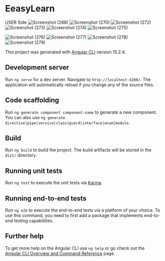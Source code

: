 # EeasyLearn
USER Side
![Screenshot (268)](https://github.com/AJNAS67/Easy-Learn/assets/70216842/f438bbe7-6461-481d-8b17-e8b28ccfd654)
![Screenshot (270)](https://github.com/AJNAS67/Easy-Learn/assets/70216842/21b5a997-68e3-42db-8b8e-0de35784eece)
![Screenshot (272)](https://github.com/AJNAS67/Easy-Learn/assets/70216842/9e2eb01c-009d-4487-afd2-2dbb69ae690f)
![Screenshot (273)](https://github.com/AJNAS67/Easy-Learn/assets/70216842/d284266a-c29c-4c5e-95e1-2247e8c7c22d)
![Screenshot (274)](https://github.com/AJNAS67/Easy-Learn/assets/70216842/2a14bf65-4278-46cf-b130-968c704c2a7c)
![Screenshot (275)](https://github.com/AJNAS67/Easy-Learn/assets/70216842/9328b4d8-dda2-4223-91b2-455525052f8f)

![Screenshot (276)](https://github.com/AJNAS67/Easy-Learn/assets/70216842/ffe4dc02-1b12-4f47-a567-fe2b3815b2e5)
![Screenshot (277)](https://github.com/AJNAS67/Easy-Learn/assets/70216842/36dab3c0-9add-44de-9e5b-4c0de925cca9)
![Screenshot (278)](https://github.com/AJNAS67/Easy-Learn/assets/70216842/be237f93-b2d6-4be2-a563-0b16b44533d2)
![Screenshot (279)](https://github.com/AJNAS67/Easy-Learn/assets/70216842/47df2137-8918-46d5-93bd-e7e484c43486)


This project was generated with [Angular CLI](https://github.com/angular/angular-cli) version 15.2.4.

## Development server

Run `ng serve` for a dev server. Navigate to `http://localhost:4200/`. The application will automatically reload if you change any of the source files.

## Code scaffolding

Run `ng generate component component-name` to generate a new component. You can also use `ng generate directive|pipe|service|class|guard|interface|enum|module`.

## Build

Run `ng build` to build the project. The build artifacts will be stored in the `dist/` directory.

## Running unit tests

Run `ng test` to execute the unit tests via [Karma](https://karma-runner.github.io).

## Running end-to-end tests

Run `ng e2e` to execute the end-to-end tests via a platform of your choice. To use this command, you need to first add a package that implements end-to-end testing capabilities.

## Further help

To get more help on the Angular CLI use `ng help` or go check out the [Angular CLI Overview and Command Reference](https://angular.io/cli) page.
